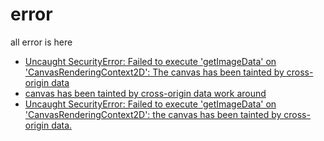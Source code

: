 # error
all error is here

* [Uncaught SecurityError: Failed to execute 'getImageData' on 'CanvasRenderingContext2D': The canvas has been tainted by cross-origin data](http://stackoverflow.com/questions/26688168/uncaught-securityerror-failed-to-execute-getimagedata-on-canvasrenderingcont)
* [canvas has been tainted by cross-origin data work around](http://stackoverflow.com/questions/18474727/canvas-has-been-tainted-by-cross-origin-data-work-around)
* [Uncaught SecurityError: Failed to execute 'getImageData' on 'CanvasRenderingContext2D': the canvas has been tainted by cross-origin data.](https://github.com/maroslaw/rainyday.js/issues/110)
